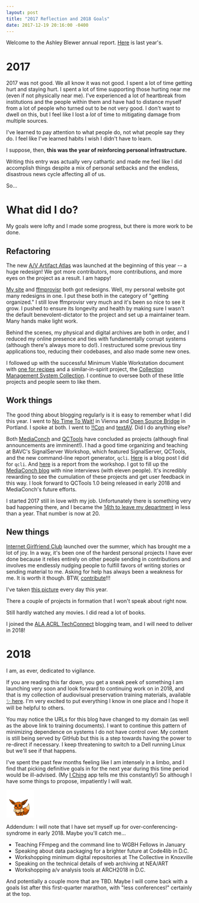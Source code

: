 ```yaml
---
layout: post
title: "2017 Reflection and 2018 Goals"
date: 2017-12-19 20:16:00 -0400
---
```


Welcome to the Ashley Blewer annual report. [Here](https://ablwr.github.io/blog/2016/12/19/2016-reflection-and-2017-goals/) is last year's.

# 2017

2017 was not good. We all know it was not good. I spent a lot of time getting hurt and staying hurt. I spent a lot of time supporting those hurting near me (even if not physically near me). I've experienced a lot of heartbreak from institutions and the people within them and have had to distance myself from a lot of people who turned out to be not very good. I don't want to dwell on this, but I feel like I lost a *lot* of time to mitigating damage from multiple sources.

I've learned to pay attention to what people do, not what people say they do. I feel like I've learned habits I wish I didn't have to learn.  

I suppose, then, **this was the year of reinforcing personal infrastructure.**  

Writing this entry was actually very cathartic and made me feel like I did accomplish things despite a mix of personal setbacks and the endless, disastrous news cycle affecting all of us.

So...

# What did I do? 

My goals were lofty and I made some progress, but there is more work to be done.

## Refactoring 

The new [A/V Artifact Atlas](https://bavc.github.io/avaa/) was launched at the beginning of this year -- a huge redesign! We got more contributors, more contributions, and more eyes on the project as a result. I am happy!

[My site](http://bits.ashleyblewer.com/blog/2017/10/03/css-grid-and-new-order/) and [ffmprovisr](http://bits.ashleyblewer.com/blog/2017/10/31/ffmprovisr-redesign/) both got redesigns. Well, my personal website got many redesigns in one. I put these both in the category of "getting organized." I still love ffmprovisr very much and it's been so nice to see it grow. I pushed to ensure its longevity and health by making sure I wasn't the default benevolent-dictator to the project and set up a maintainer team. Many hands make light work. 

Behind the scenes, my physical and digital archives are both in order, and I reduced my online presence and ties with fundamentally corrupt systems (although there's always more to do!). I restructured some previous tiny applications too, reducing their codebases, and also made some new ones.

I followed up with the successful Minimum Viable Workstation document with [one for recipes](http://bits.ashleyblewer.com/blog/2017/01/16/minimum-viable-digitization-station-recipes/) and a similar-in-spirit project, the [Collection Management System Collection](http://bits.ashleyblewer.com/blog/2017/08/09/collection-management-system-collection/). I continue to oversee both of these little projects and people seem to like them.

## Work things 

The good thing about blogging regularly is it is easy to remember what I did this year.
I went to [No Time To Wait!](http://bits.ashleyblewer.com/blog/2017/11/13/no-time-to-wait-2/) in Vienna and [Open Source Bridge](http://bits.ashleyblewer.com/blog/2017/06/23/open-source-bridge-2017/) in Portland. I spoke at both. I went to [!!Con](http://bangbangcon.com/) and [textAV](https://sites.google.com/view/textav). Did I do anything else?

Both [MediaConch](https://mediaarea.net/MediaConch) and [QCTools](https://github.com/bavc/qctools) have concluded as projects (although final announcements are imminent!). I had a good time organizing and teaching at BAVC's SignalServer Workshop, which featured SignalServer, QCTools, and the new command-line report generator, `qcli`. [Here](https://bavc.org/blog/qcschool-introducing-qcli) is a blog post I did for `qcli`. And [here](https://bavc.org/blog/report-2017-qctools-tester-workshop) is a report from the workshop. I got to fill up the [MediaConch blog](https://mediaarea.net/MediaConch/blog.html) with nine interviews (with eleven people). It's incredibly rewarding to see the cumulation of these projects and get user feedback in this way. I look forward to QCTools 1.0 being released in early 2018 and MediaConch's future efforts.  

I started 2017 still in love with my job. Unfortunately there is something very bad happening there, and I became the [14th to leave my department](http://bits.ashleyblewer.com/blog/2017/08/04/thanks-team-my-time-at-nypl/) in less than a year. That number is now at 20.

## New things 

[Internet Girlfriend Club](http://internetgirlfriend.club/) launched over the summer, which has brought me a lot of joy. In a way, it's been one of the hardest personal projects I have ever done because it relies entirely on other people sending in contributions and involves me endlessly nudging people to fulfill favors of writing stories or sending material to me. Asking for help has always been a weakness for me. It is worth it though. BTW, [contribute](http://internetgirlfriend.club/cfp/)!!!

I've taken [this picture](https://www.instagram.com/resistance.outfit/) every day this year.  

There a couple of projects in formation that I won't speak about right now.  

Still hardly watched any movies. I did read a lot of books.

I joined the [ALA ACRL TechConnect](http://acrl.ala.org/techconnect/) blogging team, and I will need to deliver in 2018!

# 2018 

I am, as ever, dedicated to vigilance.

If you are reading this far down, you get a sneak peek of something I am launching very soon and look forward to continuing work on in 2018, and that is my collection of audiovisual preservation training materials, available [✨ here](http://training.ashleyblewer.com/). I'm very excited to put everything I know in one place and I hope it will be helpful to others. 

You may notice the URLs for this blog have changed to my domain (as well as the above link to training documents). I want to continue this pattern of minimizing dependence on systems I do not have control over. My content is still being served by GitHub but this is a step towards having the power to re-direct if necessary. I keep threatening to switch to a Dell running Linux but we'll see if that happens.

I've spent the past few months feeling like I am intensely in a limbo, and I find that picking definitive goals in for the next year during this time period would be ill-advised. (My [I Ching](http://bits.ashleyblewer.com/i-ching/) app tells me this constantly!) So although I have some things to propose, impatiently I will wait. 

![eevee](/images/eevee.gif)  

Addendum: I will note that I have set myself up for over-conferencing-syndrome in early 2018. Maybe you'll catch me...

- Teaching FFmpeg and the command line to WGBH Fellows in January 
- Speaking about data packaging for a brighter future at Code4lib in D.C.
- Workshopping minimum digital repositories at The Collective in Knoxville
- Speaking on the technical details of web archiving at NEA/ART
- Workshopping a/v analysis tools at ARCH2018 in D.C.

And potentially a couple more that are TBD. Maybe I will come back with a goals list after this first-quarter marathon, with "less conferences!" certainly at the top.